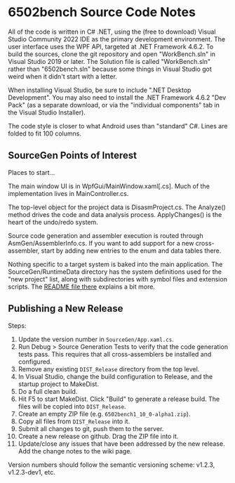 # 6502bench Source Code Notes # 

All of the code is written in C# .NET, using the (free to download) Visual
Studio Community 2022 IDE as the primary development environment.  The user
interface uses the WPF API, targeted at .NET Framework 4.6.2.
To build the sources, clone the git repository and open "WorkBench.sln"
in Visual Studio 2019 or later.  The Solution file is called
"WorkBench.sln" rather than "6502bench.sln" because some things in
Visual Studio got weird when it didn't start with a letter.

When installing Visual Studio, be sure to include ".NET Desktop Development".
You may also need to install the .NET Framework 4.6.2 "Dev Pack" (as a
separate download, or via the "individual components" tab in the
Visual Studio Installer).

The code style is closer to what Android uses than "standard" C#.  Lines
are folded to fit 100 columns.


## SourceGen Points of Interest ##

Places to start...

The main window UI is in WpfGui/MainWindow.xaml[.cs].  Much of the
implementation lives in MainController.cs.

The top-level object for the project data is DisasmProject.cs.  The
Analyze() method drives the code and data analysis process.  ApplyChanges()
is the heart of the undo/redo system.

Source code generation and assembler execution is routed through
AsmGen/AssemblerInfo.cs.  If you want to add support for a new
cross-assembler, start by adding new entries to the enum and data
tables there.

Nothing specific to a target system is baked into the main application.  The
SourceGen/RuntimeData directory has the system definitions used for the
"new project" list, along with subdirectories with symbol files and extension
scripts.  The [README file there](SourceGen/RuntimeData/README.md)
explains a bit more.

## Publishing a New Release ##

Steps:

 1. Update the version number in `SourceGen/App.xaml.cs`.
 2. Run Debug &gt; Source Generation Tests to verify that the code generation
    tests pass.  This requires that all cross-assemblers be installed and
    configured.
 3. Remove any existing `DIST_Release` directory from the top level.
 4. In Visual Studio, change the build configuration to Release, and the
	startup project to MakeDist.
 5. Do a full clean build.
 6. Hit F5 to start MakeDist.  Click "Build" to generate a release build.  The
	files will be copied into `DIST_Release`.
 7. Create an empty ZIP file (e.g. `6502bench1_10_0-alpha1.zip`).
 8. Copy all files from `DIST_Release` into it.
 9. Submit all changes to git, push them to the server.
 10. Create a new release on github.  Drag the ZIP file into it.
 11. Update/close any issues that have been addressed by the new release.
	 Add the change notes to the wiki page.

Version numbers should follow the semantic versioning scheme: v1.2.3,
v1.2.3-dev1, etc.
